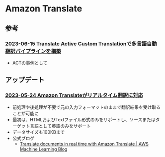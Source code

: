 # Amazon Translate

## 参考

### [2023-06-15 Translate Active Custom Translationで多言語自動翻訳パイプラインを構築](https://aws.amazon.com/jp/blogs/machine-learning/build-a-multilingual-automatic-translation-pipeline-with-amazon-translate-active-custom-translation/)

- ACTの事例として

## アップデート

### [2023-05-24 Amazon Translateがリアルタイム翻訳に対応](https://aws.amazon.com/jp/about-aws/whats-new/2023/05/amazon-translate-document-translation/)

- 前処理や後処理が不要で元の入力フォーマットのままで翻訳結果を受け取ることが可能に
- 最初は、HTMLおよびTextファイル形式のみをサポートし、ソースまたはターゲット言語として英語のみをサポート
- データサイズも100KBまで
- 公式ブログ
  - [Translate documents in real time with Amazon Translate | AWS Machine Learning Blog](https://aws.amazon.com/jp/blogs/machine-learning/translate-documents-in-real-time-with-amazon-translate/)